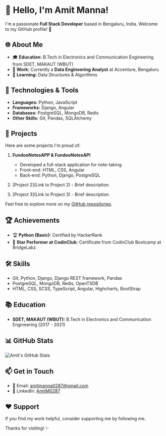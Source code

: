 # 👋 Hello, I'm Amit Manna!

I'm a passionate **Full Stack Developer** based in Bengaluru, India. Welcome to my GitHub profile! 🚀

## 🌐 About Me

- 🎓 **Education:** B.Tech in Electronics and Communication Engineering from SDET, MAKAUT (WBUT)
- 🏢 **Work:** Currently a **Data Engineering Analyst** at Accenture, Bengaluru
- 🌱 **Learning:** Data Structures & Algorithms

## 🔧 Technologies & Tools

- **Languages:** Python, JavaScript
- **Frameworks:** Django, Angular
- **Databases:** PostgreSQL, MongoDB, Redis
- **Other Skills:** Git, Pandas, SQLAlchemy

## 🚀 Projects

Here are some projects I'm proud of:

1. **FundooNotesAPP & FundooNotesAPI**
   - Developed a full-stack application for note-taking.
   - Front-end: HTML, CSS, Angular
   - Back-end: Python, Django, PostgreSQL

2. [Project 2](Link to Project 2) - Brief description.
3. [Project 3](Link to Project 3) - Brief description.

Feel free to explore more on my [GitHub repositories](https://github.com/AmitM0287).

## 🏆 Achievements

- 🏆 **Python (Basic):** Certified by HackerRank
- 🌟 **Star Performer at CodinClub:** Certificate from CodinClub Bootcamp at BridgeLabz

## 🛠️ Skills

- Git, Python, Django, Django REST framework, Pandas
- PostgreSQL, MongoDB, Redis, OpenTSDB
- HTML, CSS, SCSS, TypeScript, Angular, Highcharts, BootStrap

## 📚 Education
- **SDET, MAKAUT (WBUT):** B.Tech in Electronics and Communication Engineering (2017 - 2021)

## 📊 GitHub Stats

![Amit's GitHub Stats](https://github-readme-stats.vercel.app/api?username=AmitM0287&show_icons=true&hide_title=true&hide_border=true&count_private=true&include_all_commits=true&theme=dark)

## 📫 Get in Touch

- 📧 Email: amitmanna0287@gmail.com
- 💼 LinkedIn: [AmitM0287](https://www.linkedin.com/in/amitm0287/)

## ❤️ Support

If you find my work helpful, consider supporting me by following me.

Thanks for visiting! ✨
